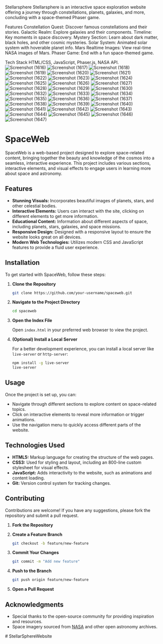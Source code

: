 Stellarsphere
Stellarsphere is an interactive space exploration website offering a journey through constellations, planets, galaxies, and more, concluding with a space-themed Phaser game.

Features
Constellation Quest: Discover famous constellations and their stories.
Galactic Realm: Explore galaxies and their components.
Timeline: Key moments in space discovery.
Mystery Section: Learn about dark matter, black holes, and other cosmic mysteries.
Solar System: Animated solar system with hoverable planet info.
Mars Realtime Images: View real-time NASA images of Mars.
Phaser Game: End with a fun space-themed game.

Tech Stack
HTML/CSS, JavaScript, Phaser.js, NASA API.
![Screenshot (1616)](https://github.com/user-attachments/assets/1b9f8e2e-4b33-4ba1-9d1b-a3482ec72117)
![Screenshot (1617)](https://github.com/user-attachments/assets/99c4870d-485d-4123-82f4-01dad8481740)
![Screenshot (1618)](https://github.com/user-attachments/assets/7af6d11c-2fad-4fe3-9949-aefe24737e05)
![Screenshot (1619)](https://github.com/user-attachments/assets/d126f6a1-83a2-497c-a731-c4d3c8bb8b36)
![Screenshot (1620)](https://github.com/user-attachments/assets/b7f3a688-9a14-42c8-9c62-e2ef78e6413e)
![Screenshot (1621)](https://github.com/user-attachments/assets/99604c03-99d8-4ad0-973b-4f456156e10c)
![Screenshot (1622)](https://github.com/user-attachments/assets/c418696a-9042-4b7a-981f-6b620e9178ae)
![Screenshot (1623)](https://github.com/user-attachments/assets/b955be0b-2849-4bd5-bc10-411073916cf1)
![Screenshot (1624)](https://github.com/user-attachments/assets/606b2c20-c997-4168-a7d6-dc71c8725a50)
![Screenshot (1625)](https://github.com/user-attachments/assets/667346d7-651c-4f43-8928-d5ccbc0dab09)
![Screenshot (1626)](https://github.com/user-attachments/assets/3a437b91-246e-4a72-9e0e-260a3099fcf1)
![Screenshot (1627)](https://github.com/user-attachments/assets/7bac74ca-6371-43dc-baac-2f8fdcc944d2)
![Screenshot (1628)](https://github.com/user-attachments/assets/cd6cc686-fdf1-472b-a03f-9d520201ffb0)
![Screenshot (1629)](https://github.com/user-attachments/assets/bb3958d0-5b05-4b1f-a19b-59eaf0cdcc1e)
![Screenshot (1630)](https://github.com/user-attachments/assets/838e56c1-539a-4c23-b04a-2493afc5a43f)
![Screenshot (1632)](https://github.com/user-attachments/assets/91902c2d-0153-421f-881d-6dda9bd631f0)
![Screenshot (1633)](https://github.com/user-attachments/assets/814f0a92-9cc5-48d3-bf99-67a6b46544bc)
![Screenshot (1634)](https://github.com/user-attachments/assets/d4594f42-7ba1-4880-979a-3b1730177e87)
![Screenshot (1635)](https://github.com/user-attachments/assets/0f7762e8-b7f8-411b-8f5f-8a2ce3708e94)
![Screenshot (1636)](https://github.com/user-attachments/assets/9844ef44-0331-4177-bf8b-c1fb15ac78c4)
![Screenshot (1637)](https://github.com/user-attachments/assets/370a0cbe-b8bd-4dd1-800b-c19c37bbff55)
![Screenshot (1638)](https://github.com/user-attachments/assets/cc2a206c-6d50-4f32-bf39-9c1d3fc7feaf)
![Screenshot (1639)](https://github.com/user-attachments/assets/65544d6b-19b8-423d-84f0-6a01650cd65a)
![Screenshot (1640)](https://github.com/user-attachments/assets/13d714a0-879f-450a-a2c4-7d5df6504c4e)
![Screenshot (1641)](https://github.com/user-attachments/assets/5e3bfcec-a8f1-4f5a-afdd-8893da100cb5)
![Screenshot (1642)](https://github.com/user-attachments/assets/23ff67c1-6c9a-4879-b935-672ab3e98230)
![Screenshot (1643)](https://github.com/user-attachments/assets/c52f79df-e641-497d-971b-dd98d43247e0)
![Screenshot (1644)](https://github.com/user-attachments/assets/e7329417-4149-4644-bf04-576fba5b1a3a)
![Screenshot (1645)](https://github.com/user-attachments/assets/20bdbddc-ade0-414d-88fe-ec8ff1bbb6d1)
![Screenshot (1646)](https://github.com/user-attachments/assets/8e9d4fad-d86c-4f67-83aa-c717630f9bd7)
![Screenshot (1647)](https://github.com/user-attachments/assets/355078c4-50ec-4760-9ad4-937d3dcfdb36)

# SpaceWeb

SpaceWeb is a web-based project designed to explore space-related content, bringing together the beauty and knowledge of the cosmos into a seamless, interactive experience.
This project includes various sections, interactive elements, and visual effects to engage users in learning more about space and astronomy.

## Features

- **Stunning Visuals:** Incorporates beautiful images of planets, stars, and other celestial bodies.
- **Interactive Elements:** Users can interact with the site, clicking on different elements to get more information.
- **Educational Content:** Information about different aspects of space, including planets, stars, galaxies, and space missions.
- **Responsive Design:** Designed with a responsive layout to ensure the website looks great on all devices.
- **Modern Web Technologies:** Utilizes modern CSS and JavaScript features to provide a fluid user experience.

## Installation

To get started with SpaceWeb, follow these steps:

1. **Clone the Repository**

   ```bash
   git clone https://github.com/your-username/spaceweb.git
   ```

2. **Navigate to the Project Directory**

   ```bash
   cd spaceweb
   ```

3. **Open the Index File**

   Open `index.html` in your preferred web browser to view the project.

4. **(Optional) Install a Local Server**

   For a better development experience, you can install a local server like `live-server` or `http-server`:

   ```bash
   npm install -g live-server
   live-server
   ```

## Usage

Once the project is set up, you can:

- Navigate through different sections to explore content on space-related topics.
- Click on interactive elements to reveal more information or trigger animations.
- Use the navigation menu to quickly access different parts of the website.

## Technologies Used

- **HTML5:** Markup language for creating the structure of the web pages.
- **CSS3:** Used for styling and layout, including an 800-line custom stylesheet for visual effects.
- **JavaScript:** Adds interactivity to the website, such as animations and content loading.
- **Git:** Version control system for tracking changes.

## Contributing

Contributions are welcome! If you have any suggestions, please fork the repository and submit a pull request. 

1. **Fork the Repository**
2. **Create a Feature Branch**

   ```bash
   git checkout -b feature/new-feature
   ```

3. **Commit Your Changes**

   ```bash
   git commit -m "Add new feature"
   ```

4. **Push to the Branch**

   ```bash
   git push origin feature/new-feature
   ```

5. **Open a Pull Request**



## Acknowledgments

- Special thanks to the open-source community for providing inspiration and resources.
- Space imagery sourced from [NASA](https://www.nasa.gov) and other open astronomy archives.

#   S t e l l a r S p h e r e W e b s i t e  
 
